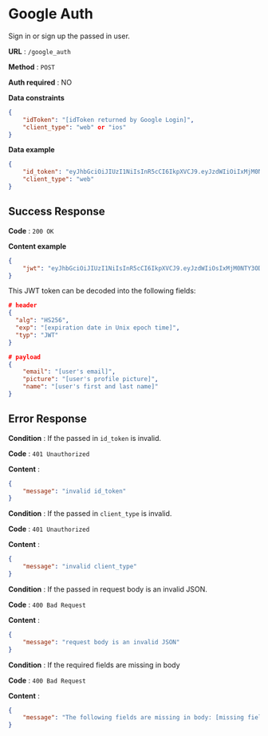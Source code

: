 # Google Auth

Sign in or sign up the passed in user.

**URL** : `/google_auth`

**Method** : `POST`

**Auth required** : NO

**Data constraints**

```json
{
    "idToken": "[idToken returned by Google Login]",
    "client_type": "web" or "ios"
}
```

**Data example**

```json
{
    "id_token": "eyJhbGciOiJIUzI1NiIsInR5cCI6IkpXVCJ9.eyJzdWIiOiIxMjM0NTY3ODkwIiwibmFtZSI6IkpvaG4gRG9lIiwiaWF0IjoxNTE2MjM5MDIyfQ.SflKxwRJSMeKKF2QT4fwpMeJf36POk6yJV_adQssw5c",
    "client_type": "web"
}
```

## Success Response

**Code** : `200 OK`

**Content example**

```json
{
    "jwt": "eyJhbGciOiJIUzI1NiIsInR5cCI6IkpXVCJ9.eyJzdWIiOsIxMjM0NTY3ODkwIiwibmFtZSI6IkpvaG4gRG9lIiwiaWF0IjzxNTE2MjM5MDIyfQ.SflKxwRJSMeKKF2QT4fwpMeJf36POk6yJi_adQssw5c"
}
```

This JWT token can be decoded into the following fields:

```json
# header
{
  "alg": "HS256",
  "exp": "[expiration date in Unix epoch time]",
  "typ": "JWT"
}

# payload
{
    "email": "[user's email]",
    "picture": "[user's profile picture]",
    "name": "[user's first and last name]"
}
```

## Error Response

**Condition** : If the passed in `id_token` is invalid.

**Code** : `401 Unauthorized`

**Content** :

```json
{
    "message": "invalid id_token"
}
```

**Condition** : If the passed in `client_type` is invalid.

**Code** : `401 Unauthorized`

**Content** :

```json
{
    "message": "invalid client_type"
}
```

**Condition** : If the passed in request body is an invalid JSON.

**Code** : `400 Bad Request`

**Content** :

```json
{
    "message": "request body is an invalid JSON"
}
```

**Condition** : If the required fields are missing in body

**Code** : `400 Bad Request`

**Content** :

```json
{
    "message": "The following fields are missing in body: [missing fields]"
}
